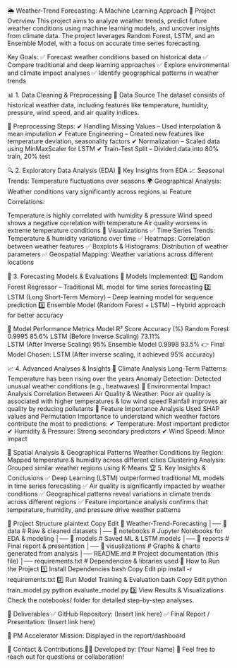 🌦 Weather-Trend Forecasting: A Machine Learning Approach
📌 Project Overview
This project aims to analyze weather trends, predict future weather conditions using machine learning models, and uncover insights from climate data. The project leverages Random Forest, LSTM, and an Ensemble Model, with a focus on accurate time series forecasting.

Key Goals:
✅ Forecast weather conditions based on historical data
✅ Compare traditional and deep learning approaches
✅ Explore environmental and climate impact analyses
✅ Identify geographical patterns in weather trends

📊 1. Data Cleaning & Preprocessing
📌 Data Source
The dataset consists of historical weather data, including features like temperature, humidity, pressure, wind speed, and air quality indices.

📌 Preprocessing Steps:
✔ Handling Missing Values – Used interpolation & mean imputation
✔ Feature Engineering – Created new features like temperature deviation, seasonality factors
✔ Normalization – Scaled data using MinMaxScaler for LSTM
✔ Train-Test Split – Divided data into 80% train, 20% test

🔍 2. Exploratory Data Analysis (EDA)
📌 Key Insights from EDA
📈 Seasonal Trends: Temperature fluctuations over seasons
🌍 Geographical Analysis: Weather conditions vary significantly across regions
📊 Feature Correlations:

Temperature is highly correlated with humidity & pressure
Wind speed shows a negative correlation with temperature
Air quality worsens in extreme temperature conditions
📌 Visualizations
✅ Time Series Trends: Temperature & humidity variations over time
✅ Heatmaps: Correlation between weather features
✅ Boxplots & Histograms: Distribution of weather parameters
✅ Geospatial Mapping: Weather variations across different locations

🤖 3. Forecasting Models & Evaluations
📌 Models Implemented:
1️⃣ Random Forest Regressor – Traditional ML model for time series forecasting
2️⃣ LSTM (Long Short-Term Memory) – Deep learning model for sequence prediction
3️⃣ Ensemble Model (Random Forest + LSTM) – Hybrid approach for better accuracy

📌 Model Performance Metrics
Model	R² Score	Accuracy (%)
Random Forest	0.9995	85.6%
LSTM (Before Inverse Scaling)	73.11%	
LSTM (After Inverse Scaling)	95%	
Ensemble Model	0.9998	93.5%
👉 Final Model Chosen: LSTM (After inverse scaling, it achieved 95% accuracy)

📈 4. Advanced Analyses & Insights
📌 Climate Analysis
Long-Term Patterns: Temperature has been rising over the years
Anomaly Detection: Detected unusual weather conditions (e.g., heatwaves)
📌 Environmental Impact Analysis
Correlation Between Air Quality & Weather:
Poor air quality is associated with higher temperatures & low wind speed
Rainfall improves air quality by reducing pollutants
📌 Feature Importance Analysis
Used SHAP values and Permutation Importance to understand which weather factors contribute the most to predictions:
✔ Temperature: Most important predictor
✔ Humidity & Pressure: Strong secondary predictors
✔ Wind Speed: Minor impact

📌 Spatial Analysis & Geographical Patterns
Weather Conditions by Region: Mapped temperature & humidity across different cities
Clustering Analysis: Grouped similar weather regions using K-Means
🏆 5. Key Insights & Conclusions
✅ Deep Learning (LSTM) outperformed traditional ML models in time series forecasting
✅ Air quality is significantly impacted by weather conditions
✅ Geographical patterns reveal variations in climate trends across different regions
✅ Feature importance analysis confirms that temperature, humidity, and pressure drive weather patterns

📂 Project Structure
plaintext
Copy
Edit
📁 Weather-Trend-Forecasting
│── 📂 data               # Raw & cleaned datasets
│── 📂 notebooks          # Jupyter Notebooks for EDA & modeling
│── 📂 models             # Saved ML & LSTM models
│── 📂 reports            # Final report & presentation
│── 📂 visualizations     # Graphs & charts generated from analysis
│── README.md             # Project documentation (this file)
│── requirements.txt      # Dependencies & libraries used
🚀 How to Run the Project
1️⃣ Install Dependencies
bash
Copy
Edit
pip install -r requirements.txt
2️⃣ Run Model Training & Evaluation
bash
Copy
Edit
python train_model.py
python evaluate_model.py
3️⃣ View Results & Visualizations
Check the notebooks/ folder for detailed step-by-step analyses.

📌 Deliverables
✅ GitHub Repository: (Insert link here)
✅ Final Report / Presentation: (Insert link here)

🔹 PM Accelerator Mission: Displayed in the report/dashboard

📧 Contact & Contributions
👨‍💻 Developed by: [Your Name]
📩 Feel free to reach out for questions or collaboration!

